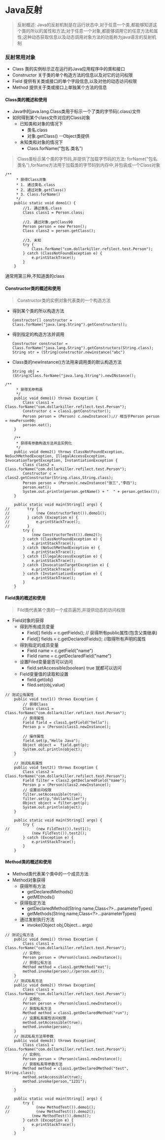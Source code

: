 Java反射
===
> 反射概述:
Java的反射机制是在运行状态中,对于任意一个类,都能够知道这个类的所以的属性和方法;对于任意一个对象,都能够调用它的任意方法和属性;这种动态获取信息以及动态调用对象方法的功能称为java语言的反射机制

### 反射常用对象
- Class 类的实例标示正在运行的Java应用程序中的类和接口
- Constructor 关于类的单个构造方法的信息以及对它的访问权限
- Field 提供有关类或接口的单个字段信息,以及对他的动态访问权限
- Method 提供关于类或接口上单独某个方法的信息

#### Class类的概述和使用
- Java中的java.lang.Class类用于标示一个了类的字节码(.class)文件
- 如何得到某个class文件对应的Class对象
  - 已知类和对象的情况下
    - 类名.class
    - 对象.getClass() --Object类提供
  - 未知类和对象的情况下
    - Class.forName("包名.类名")
> Class类标示某个类的字节码,并提供了加载字节码的方法:
>   forName("包名.类名"),forName方法用于加载类的字节码到内存中,并包装成一个Class对象
```
/**
     * 获得Class对象
     * 1. 通过类名.class
     * 2. 通过对象.getClass()
     * 3. Class.forName()
     */
    public static void demo1() {
        //1. 通过类名.class
        Class class1 = Person.class;

        //2. 通过对象.getClass90
        Person person = new Person();
        Class class2 = person.getClass();

        //3. 未知
        try {
            Class.forName("com.dollarkiller.refilect.test.Person");
        } catch (ClassNotFoundException e) {
            e.printStackTrace();
        }
    }
```
通常用第三种,不知道类的class

#### Constructor类的概述和使用
> Constructor类的实例对象代表类的一个构造方法
- 得到某个类的所以构造方法
    ```
    Constructor[] constructor = Class.forName("java.lang.String").getConstructors();
    ```
- 得到指定的构造方法并调用
    ```
    Constructor constructor = Class.forName("java.lang.String").getConstructors(String.class);
    String str = (String)constructor.newinstance("abc")
    ```
- Class类的newInstance()方法用来调用类的默认构造方法
    ```
    String obj = (String)Class.forName("java.lang.String").newINstance();
    ```
```
/**
     * 获得无参构造
     */
    public void demo1() throws Exception {
        Class class1 = Class.forName("com.dollarkiller.refilect.test.Person");
        Constructor c = class1.getConstructor();
        Person person = (Person) c.newInstance();// 相当于Person person = newPerson90;
        person.eat();
    }

    /**
     * 获得有参数构造方法并且实例化
     */
    public void demo2() throws ClassNotFoundException, NoSuchMethodException, IllegalAccessException, InvocationTargetException, InstantiationException {
        Class class2 = Class.forName("com.dollarkiller.refilect.test.Person");
        Constructor c = class2.getConstructor(String.class,String.class);
        Person person = (Person)c.newInstance("张三","李四");
        person.eat();
        System.out.println(person.getName() + "  " + person.getSex());
    }

    public static void main(String[] args) {
//        try {
//            (new ConstructorTest()).demo1();
//        } catch (Exception e) {
//            e.printStackTrace();
//        }
        try {
            (new ConstructorTest()).demo2();
        } catch (ClassNotFoundException e) {
            e.printStackTrace();
        } catch (NoSuchMethodException e) {
            e.printStackTrace();
        } catch (IllegalAccessException e) {
            e.printStackTrace();
        } catch (InvocationTargetException e) {
            e.printStackTrace();
        } catch (InstantiationException e) {
            e.printStackTrace();
        }
    }
```
#### Field类的概述和使用
> Fild类代表某个类的一个成员遍历,并提供动态的访问权限
- Field对象的获得
  - 得到所有成员变量
    - Field[] fields = c.getFields(); // 获得所有public属性(包含父类继承)
    - Field[] fields = c.getDeclaredFields(); //取得所有声明的属性
  - 得到指定的成员变量
    - Field name = c.getField("name")
    - Field name = c.getDeclaredField("name")
  - 设置Filed变量是否可以访问
    - field.setAccessible(boolean) true 就都可以访问
  - Field变量值的读取和设置
    - field.get(obj)
    - filed.set(obj,value)
```
// 测试公有属性
    public void test1() throws Exception {
        // 获得Class
        Class class1 = Class.forName("com.dollarkiller.refilect.test.Person");
        // 获得属性
        Field field = class1.getField("hello");
        Person p = (Person)class1.newInstance();

        // 操作属性
        field.set(p,"Hello Java");
        Object object =  field.get(p);
        System.out.println(object);
    }

    // 测试私有属性
    public void test2() throws Exception {
        Class class2 = Class.forName("com.dollarkiller.refilect.test.Person");
        Field filter = class2.getDeclaredField("name");
        Person p = (Person)class2.newInstance();
        // 设置访问权限
        filter.setAccessible(true);
        filter.set(p,"dollarkiller");
        Object object = filter.get(p);
        System.out.println(object);
    }

    public static void main(String[] args) {
        try {
//            (new FildTest()).test1();
            (new FildTest()).test2();
        } catch (Exception e) {
            e.printStackTrace();
        }
    }
```

#### Method类的概述和使用
- Method类代表某个类中的一个成员方法
- Method对象获得
  - 获得所有方法
    - getDeclaredMethods()
    - getMEthods()
  - 获得指定方法
    - getDeclaredMethod(String name,Class<?>...parameterTypes)
    - getMethods(String name,Class<?>...parameterTypes)
  - 通过发射执行方法
    - invoke(Object obj,Object... args)
```
// 测试公有方法
    public void demo1() throws Exception {
        Class class1 = Class.forName("com.dollarkiller.refilect.test.Person");
        // 实例化
        Person person = (Person)class1.newInstance();
        // 获得公有方法
        Method method = class1.getMethod("eat");
        method.invoke(person);//person.eat();
    }
    // 测试私有方法
    public void demo2() throws Exception{
        Class class1 = Class.forName("com.dollarkiller.refilect.test.Person");
        // 实例化
        Person person = (Person)class1.newInstance();
        // 获取私有方法
        Method method = class1.getDeclaredMethod("run");
        // 设置私有属性访问权限
        method.setAccessible(true);
        method.invoke(person);
    }
    // 测试私有方法带参数
    public void demo3() throws Exception{
        Class class1 = Class.forName("com.dollarkiller.refilect.test.Person");
        // 实例化
        Person person = (Person)class1.newInstance();
        // 获取私有带参数方法
        Method method = class1.getDeclaredMethod("test", String.class);
        method.setAccessible(true);
        method.invoke(person,"1231");

    }

    public static void main(String[] args) {
        try {
//            (new MethodTest()).demo1();
//            (new MethodTest()).demo2();
            (new MethodTest()).demo3();
        } catch (Exception e) {
            e.printStackTrace();
        }
    }
```